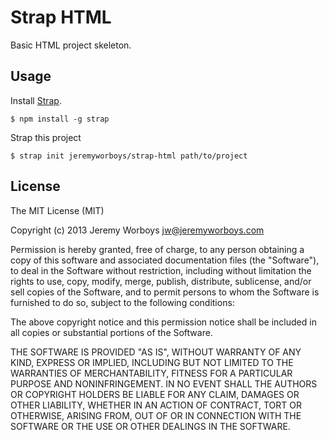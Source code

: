 
# Strap HTML

  Basic HTML project skeleton.


## Usage

  Install [Strap](https://github.com/jeremyworboys/strap).

```
$ npm install -g strap
```

  Strap this project

```
$ strap init jeremyworboys/strap-html path/to/project
```


## License

  The MIT License (MIT)

  Copyright (c) 2013 Jeremy Worboys <jw@jeremyworboys.com>

  Permission is hereby granted, free of charge, to any person obtaining a copy
  of this software and associated documentation files (the "Software"), to deal
  in the Software without restriction, including without limitation the rights
  to use, copy, modify, merge, publish, distribute, sublicense, and/or sell
  copies of the Software, and to permit persons to whom the Software is
  furnished to do so, subject to the following conditions:

  The above copyright notice and this permission notice shall be included in
  all copies or substantial portions of the Software.

  THE SOFTWARE IS PROVIDED "AS IS", WITHOUT WARRANTY OF ANY KIND, EXPRESS OR
  IMPLIED, INCLUDING BUT NOT LIMITED TO THE WARRANTIES OF MERCHANTABILITY,
  FITNESS FOR A PARTICULAR PURPOSE AND NONINFRINGEMENT. IN NO EVENT SHALL THE
  AUTHORS OR COPYRIGHT HOLDERS BE LIABLE FOR ANY CLAIM, DAMAGES OR OTHER
  LIABILITY, WHETHER IN AN ACTION OF CONTRACT, TORT OR OTHERWISE, ARISING FROM,
  OUT OF OR IN CONNECTION WITH THE SOFTWARE OR THE USE OR OTHER DEALINGS IN
  THE SOFTWARE.
